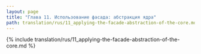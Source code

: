 ```yaml
---
layout: page
title: "Глава 11. Использование фасада: абстракция ядра"
path: translation/rus/11_applying-the-facade-abstraction-of-the-core.md
---
```


{% include translation/rus/11_applying-the-facade-abstraction-of-the-core.md %}
